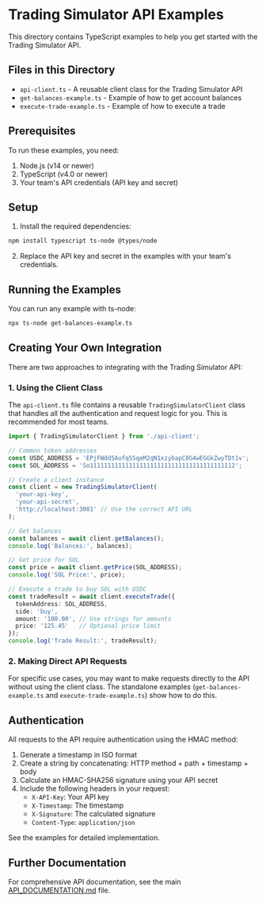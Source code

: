 # Trading Simulator API Examples

This directory contains TypeScript examples to help you get started with the Trading Simulator API.

## Files in this Directory

- `api-client.ts` - A reusable client class for the Trading Simulator API
- `get-balances-example.ts` - Example of how to get account balances
- `execute-trade-example.ts` - Example of how to execute a trade

## Prerequisites

To run these examples, you need:

1. Node.js (v14 or newer)
2. TypeScript (v4.0 or newer)
3. Your team's API credentials (API key and secret)

## Setup

1. Install the required dependencies:

```bash
npm install typescript ts-node @types/node
```

2. Replace the API key and secret in the examples with your team's credentials.

## Running the Examples

You can run any example with ts-node:

```bash
npx ts-node get-balances-example.ts
```

## Creating Your Own Integration

There are two approaches to integrating with the Trading Simulator API:

### 1. Using the Client Class

The `api-client.ts` file contains a reusable `TradingSimulatorClient` class that handles all the authentication and request logic for you. This is recommended for most teams.

```typescript
import { TradingSimulatorClient } from './api-client';

// Common token addresses
const USDC_ADDRESS = 'EPjFWdd5AufqSSqeM2qN1xzybapC8G4wEGGkZwyTDt1v';
const SOL_ADDRESS = 'So11111111111111111111111111111111111111112';

// Create a client instance
const client = new TradingSimulatorClient(
  'your-api-key',
  'your-api-secret',
  'http://localhost:3001' // Use the correct API URL
);

// Get balances
const balances = await client.getBalances();
console.log('Balances:', balances);

// Get price for SOL
const price = await client.getPrice(SOL_ADDRESS);
console.log('SOL Price:', price);

// Execute a trade to buy SOL with USDC
const tradeResult = await client.executeTrade({
  tokenAddress: SOL_ADDRESS,
  side: 'buy',
  amount: '100.00', // Use strings for amounts
  price: '125.45'   // Optional price limit
});
console.log('Trade Result:', tradeResult);
```

### 2. Making Direct API Requests

For specific use cases, you may want to make requests directly to the API without using the client class. The standalone examples (`get-balances-example.ts` and `execute-trade-example.ts`) show how to do this.

## Authentication

All requests to the API require authentication using the HMAC method:

1. Generate a timestamp in ISO format
2. Create a string by concatenating: HTTP method + path + timestamp + body
3. Calculate an HMAC-SHA256 signature using your API secret
4. Include the following headers in your request:
   - `X-API-Key`: Your API key
   - `X-Timestamp`: The timestamp
   - `X-Signature`: The calculated signature
   - `Content-Type`: `application/json`

See the examples for detailed implementation.

## Further Documentation

For comprehensive API documentation, see the main [API_DOCUMENTATION.md](../API_DOCUMENTATION.md) file. 